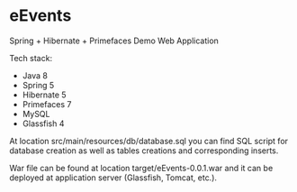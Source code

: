 # eEvents
Spring + Hibernate + Primefaces Demo Web Application

Tech stack:
- Java 8
- Spring 5
- Hibernate 5
- Primefaces 7
- MySQL
- Glassfish 4

At location src/main/resources/db/database.sql you can find SQL script for database creation as well as tables creations and corresponding inserts.

War file can be found at location target/eEvents-0.0.1.war and it can be deployed at application server (Glassfish, Tomcat, etc.).
